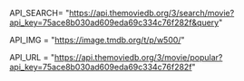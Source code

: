 API_SEARCH= "https://api.themoviedb.org/3/search/movie?api_key=75ace8b030ad609eda69c334c76f282f&query"

API_IMG = "https://image.tmdb.org/t/p/w500/"

API_URL = "https://api.themoviedb.org/3/movie/popular?api_key=75ace8b030ad609eda69c334c76f282f"